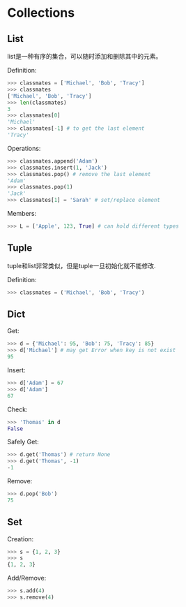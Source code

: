 # Collections

## List
list是一种有序的集合，可以随时添加和删除其中的元素。

Definition:
```python
>>> classmates = ['Michael', 'Bob', 'Tracy']
>>> classmates
['Michael', 'Bob', 'Tracy']
>>> len(classmates)
3
>>> classmates[0]
'Michael'
>>> classmates[-1] # to get the last element
'Tracy'
```

Operations:
```python
>>> classmates.append('Adam')
>>> classmates.insert(1, 'Jack')
>>> classmates.pop() # remove the last element
'Adam'
>>> classmates.pop(1)
'Jack'
>>> classmates[1] = 'Sarah' # set/replace element
```

Members:
```python
>>> L = ['Apple', 123, True] # can hold different types
```

## Tuple
tuple和list非常类似，但是tuple一旦初始化就不能修改.

Definition:
```python
>>> classmates = ('Michael', 'Bob', 'Tracy')
```

## Dict
Get:
```python
>>> d = {'Michael': 95, 'Bob': 75, 'Tracy': 85}
>>> d['Michael'] # may get Error when key is not exist
95
```

Insert:
```python
>>> d['Adam'] = 67
>>> d['Adam']
67
```

Check:
```python
>>> 'Thomas' in d
False
```

Safely Get:
```python
>>> d.get('Thomas') # return None
>>> d.get('Thomas', -1)
-1
```

Remove:
```python
>>> d.pop('Bob')
75
```

## Set
Creation:
```python
>>> s = {1, 2, 3}
>>> s
{1, 2, 3}
```

Add/Remove:
```python
>>> s.add(4)
>>> s.remove(4)
```


